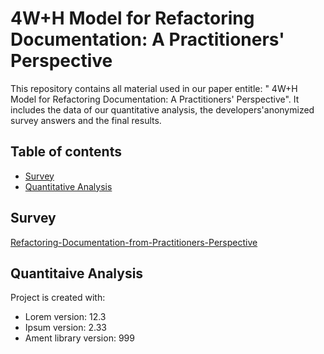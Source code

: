 
# 4W+H Model for Refactoring Documentation: A Practitioners' Perspective
This repository contains all material used in our paper entitle: " 4W+H Model for Refactoring Documentation: A Practitioners' Perspective". It includes the data of our quantitative analysis, the developers'anonymized survey answers and the final results. 

## Table of contents
* [Survey](#survey)
* [Quantitative Analysis](#quantitative-analysis)

## Survey
[Refactoring-Documentation-from-Practitioners-Perspective](survey/readme.md)
	
## Quantitaive Analysis
Project is created with:
* Lorem version: 12.3
* Ipsum version: 2.33
* Ament library version: 999

